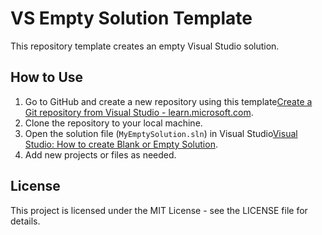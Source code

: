 # VS Empty Solution Template

This repository template creates an empty Visual Studio solution.

## How to Use

1. Go to GitHub and create a new repository using this template[Create a Git repository from Visual Studio - learn.microsoft.com](https://learn.microsoft.com/en-us/visualstudio/version-control/git-create-repository?view=vs-2022).
2. Clone the repository to your local machine.
3. Open the solution file (`MyEmptySolution.sln`) in Visual Studio[Visual Studio: How to create Blank or Empty Solution](https://www.howtosolutions.net/2021/11/visual-studio-template-find-and-create-blank-or-empty-solution/).
4. Add new projects or files as needed.

## License

This project is licensed under the MIT License - see the LICENSE file for details.
